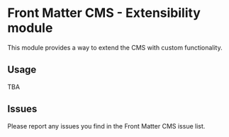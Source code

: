 # Front Matter CMS - Extensibility module

This module provides a way to extend the CMS with custom functionality.

## Usage

TBA

## Issues

Please report any issues you find in the Front Matter CMS issue list.
